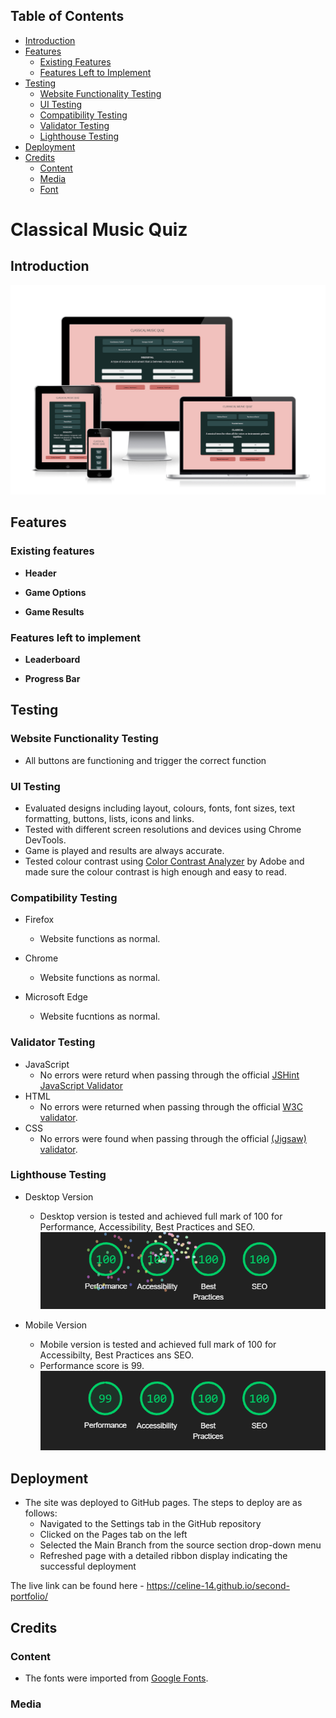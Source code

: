 ## Table of Contents
* [Introduction](#introduction)
* [Features](#features)
    * [Existing Features](#existing-features)
    * [Features Left to Implement](#features-left-to-implement)
* [Testing](#testing)
    * [Website Functionality Testing](#website-functionality-testing)
    * [UI Testing](#ui-testing)
    * [Compatibility Testing](#compatibility-testing)
    * [Validator Testing](#validator-testing)
    * [Lighthouse Testing](#lighthouse-testing)
* [Deployment](#deployment)
* [Credits](#credits)
    * [Content](#content)
    * [Media](#media)
    * [Font](#font)

# Classical Music Quiz

## Introduction


![Responsive Mockup](https://github.com/celine-14/second-portfolio/blob/main/docs/screenshots/quiz_mockup.png?raw=true)

## Features
### Existing features

- __Header__

- __Game Options__

- __Game Results__


### Features left to implement 

- __Leaderboard__

    

- __Progress Bar__
    
     

## Testing

### Website Functionality Testing

- All buttons are functioning and trigger the correct function

### UI Testing

- Evaluated designs including layout, colours, fonts, font sizes, text formatting, buttons, lists, icons and links.
- Tested with different screen resolutions and devices using Chrome DevTools.
- Game is played and results are always accurate.
- Tested colour contrast using [Color Contrast Analyzer](https://color.adobe.com/create/color-contrast-analyzer) by Adobe and made sure the colour contrast is high enough and easy to read.

### Compatibility Testing

- Firefox
    - Website functions as normal.

- Chrome
    - Website functions as normal.

- Microsoft Edge
    - Website fucntions as normal.

### Validator Testing

- JavaScript
  - No errors were returd when passing through the official [JSHint JavaScript Validator](https://jshint.com/)
- HTML
  - No errors were returned when passing through the official [W3C validator](https://validator.w3.org/nu/?doc=https%3A%2F%2Fcode-institute-org.github.io%2Flove-running-2.0%2Findex.html).
- CSS
  - No errors were found when passing through the official [(Jigsaw) validator](https://jigsaw.w3.org/css-validator/).

### Lighthouse Testing

- Desktop Version
    - Desktop version is tested and achieved full mark of 100 for Performance, Accessibility, Best Practices and SEO.  
    ![Desktop Version](https://github.com/celine-14/second-portfolio/blob/main/docs/screenshots/lighthouse_testing_desktop.png?raw=true)

- Mobile Version
    - Mobile version is tested and achieved full mark of 100 for Accessibilty, Best Practices ans SEO.
    - Performance score is 99.
    ![Mobile Version](https://github.com/celine-14/second-portfolio/blob/main/docs/screenshots/lighthouse_testing_mobile.png?raw=true)


## Deployment

- The site was deployed to GitHub pages. The steps to deploy are as follows: 
  - Navigated to the Settings tab in the GitHub repository
  - Clicked on the Pages tab on the left
  - Selected the Main Branch from the source section drop-down menu
  - Refreshed page with a detailed ribbon display indicating the successful deployment

The live link can be found here - https://celine-14.github.io/second-portfolio/

## Credits

### Content

- The fonts were imported from [Google Fonts](https://fonts.google.com/).

### Media
